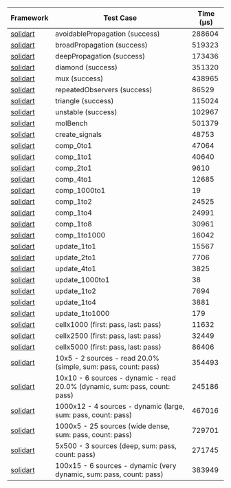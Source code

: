 | Framework | Test Case | Time (μs) |
| --- | --- | --- |
| [solidart](https://github.com/nank1ro/solidart) | avoidablePropagation (success) | 288604 |
| [solidart](https://github.com/nank1ro/solidart) | broadPropagation (success) | 519323 |
| [solidart](https://github.com/nank1ro/solidart) | deepPropagation (success) | 173436 |
| [solidart](https://github.com/nank1ro/solidart) | diamond (success) | 351320 |
| [solidart](https://github.com/nank1ro/solidart) | mux (success) | 438965 |
| [solidart](https://github.com/nank1ro/solidart) | repeatedObservers (success) | 86529 |
| [solidart](https://github.com/nank1ro/solidart) | triangle (success) | 115024 |
| [solidart](https://github.com/nank1ro/solidart) | unstable (success) | 102967 |
| [solidart](https://github.com/nank1ro/solidart) | molBench | 501379 |
| [solidart](https://github.com/nank1ro/solidart) | create_signals | 48753 |
| [solidart](https://github.com/nank1ro/solidart) | comp_0to1 | 47064 |
| [solidart](https://github.com/nank1ro/solidart) | comp_1to1 | 40640 |
| [solidart](https://github.com/nank1ro/solidart) | comp_2to1 | 9610 |
| [solidart](https://github.com/nank1ro/solidart) | comp_4to1 | 12685 |
| [solidart](https://github.com/nank1ro/solidart) | comp_1000to1 | 19 |
| [solidart](https://github.com/nank1ro/solidart) | comp_1to2 | 24525 |
| [solidart](https://github.com/nank1ro/solidart) | comp_1to4 | 24991 |
| [solidart](https://github.com/nank1ro/solidart) | comp_1to8 | 30961 |
| [solidart](https://github.com/nank1ro/solidart) | comp_1to1000 | 16042 |
| [solidart](https://github.com/nank1ro/solidart) | update_1to1 | 15567 |
| [solidart](https://github.com/nank1ro/solidart) | update_2to1 | 7706 |
| [solidart](https://github.com/nank1ro/solidart) | update_4to1 | 3825 |
| [solidart](https://github.com/nank1ro/solidart) | update_1000to1 | 38 |
| [solidart](https://github.com/nank1ro/solidart) | update_1to2 | 7694 |
| [solidart](https://github.com/nank1ro/solidart) | update_1to4 | 3881 |
| [solidart](https://github.com/nank1ro/solidart) | update_1to1000 | 179 |
| [solidart](https://github.com/nank1ro/solidart) | cellx1000 (first: pass, last: pass) | 11632 |
| [solidart](https://github.com/nank1ro/solidart) | cellx2500 (first: pass, last: pass) | 32449 |
| [solidart](https://github.com/nank1ro/solidart) | cellx5000 (first: pass, last: pass) | 86406 |
| [solidart](https://github.com/nank1ro/solidart) | 10x5 - 2 sources - read 20.0% (simple, sum: pass, count: pass) | 354493 |
| [solidart](https://github.com/nank1ro/solidart) | 10x10 - 6 sources - dynamic - read 20.0% (dynamic, sum: pass, count: pass) | 245186 |
| [solidart](https://github.com/nank1ro/solidart) | 1000x12 - 4 sources - dynamic (large, sum: pass, count: pass) | 467016 |
| [solidart](https://github.com/nank1ro/solidart) | 1000x5 - 25 sources (wide dense, sum: pass, count: pass) | 729701 |
| [solidart](https://github.com/nank1ro/solidart) | 5x500 - 3 sources (deep, sum: pass, count: pass) | 271745 |
| [solidart](https://github.com/nank1ro/solidart) | 100x15 - 6 sources - dynamic (very dynamic, sum: pass, count: pass) | 383949 |
